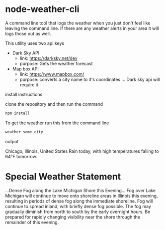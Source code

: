 # node-weather-cli

A command line tool that logs the weather when you just don't feel like leaving the command line. If there are any weather alerts in your area it will logs those out as well.

This utility uses two api keys
 - Dark Sky API
    - link: https://darksky.net/dev
    - purpose: Gets the weather forecast
 - Map box API  
    - link: https://www.mapbox.com/
    - purpose: converts a city name to it's coordinates ... Dark sky api will require it

install instructions

clone the repository and then run the command
```javascript
npm install
```
To get the weather run this from the command line
```javascript
weather some city
```

output

Chicago, Illinois, United States
Rain today, with high temperatures falling to 64°F tomorrow.

Special Weather Statement
=================
...Dense Fog along the Lake Michigan Shore this Evening... Fog over Lake Michigan will continue to move onto shoreline areas in Illinois this evening, resulting in periods of dense fog along the immediate shoreline. Fog will continue to spread inland, with briefly dense fog possible. The fog may gradually diminish from north to south by the early overnight hours. Be prepared for rapidly changing visibility near the shore through the remainder of this evening.
